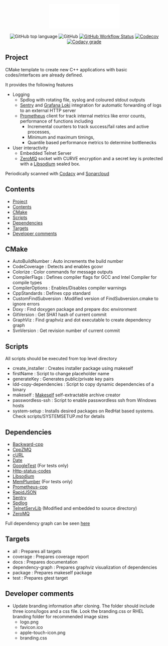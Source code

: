 <div align="center" width="50">
<img src=scripts/data/branding/logo.png>

![GitHub top language](https://img.shields.io/github/languages/top/egecetin/Repo-Init?style=for-the-badge)
![GitHub](https://img.shields.io/github/license/egecetin/Repo-Init?style=for-the-badge)
[![GitHub Workflow Status](https://img.shields.io/github/actions/workflow/status/egecetin/Repo-Init/build_and_test.yml?label=Actions&branch=master&logo=github&style=for-the-badge)](https://github.com/egecetin/Repo-Init/actions/workflows/build_and_test.yml)
[![Codecov](https://img.shields.io/codecov/c/github/egecetin/Repo-Init?logo=codecov&logoColor=white&style=for-the-badge)](https://app.codecov.io/gh/egecetin/Repo-Init)
[![Codacy grade](https://img.shields.io/codacy/grade/33df0cae00b84c25b09df2561c10fe3a?logo=codacy&style=for-the-badge)](https://app.codacy.com/gh/egecetin/Repo-Init/dashboard?utm_source=gh&utm_medium=referral&utm_content=&utm_campaign=Badge_grade)
</div>

## Project
CMake template to create new C++ applications with basic codes/interfaces are already defined.

It provides the following features
  - Logging
    - Spdlog with rotating file, syslog and coloured stdout outputs
    - [Sentry](https://sentry.io/) and [Grafana Loki](https://grafana.com/oss/loki/) integration for automatic forwarding of logs to an external HTTP server
    - [Prometheus](https://prometheus.io/) client for track internal metrics like error counts, performance of functions including
      - Incremental counters to track success/fail rates and active processes,
      - Minimum and maximum timings,
      - Quantile based performance metrics to determine bottlenecks
  - User interactivity
    - Embedded Telnet Server
    - [ZeroMQ](https://zeromq.org/) socket with CURVE encryption and a secret key is protected with a [Libsodium](https://github.com/jedisct1/libsodium) sealed box.

Periodically scanned with [Codacy](https://app.codacy.com/gh/egecetin/Repo-Init/dashboard) and [Sonarcloud](https://sonarcloud.io/project/overview?id=egecetin_Repo-Init)

## Contents

- [Project](#project)
- [Contents](#contents)
- [CMake](#cmake)
- [Scripts](#scripts)
- [Dependencies](#dependencies)
- [Targets](#targets)
- [Developer comments](#developer-comments)

## CMake

- AutoBuildNumber       : Auto increments the build number
- CodeCoverage          : Detects and enables gcovr
- Colorize              : Color commands for message outputs
- CompilerFlags         : Defines compiler flags for GCC and Intel Compiler for compile types
- CompilerOptions       : Enables/Disables compiler warnings
- CppStandards          : Defines cpp standard
- CustomFindSubversion  : Modified version of FindSubversion.cmake to ignore errors
- Doxy                  : Find doxygen package and prepare doc environment
- GitVersion            : Get SHA1 hash of current commit
- GraphViz              : Find graphviz and dot executable to create dependency graph
- SvnVersion            : Get revision number of current commit

## Scripts

All scripts should be executed from top level directory

- create_installer      : Creates installer package using makeself
- firstName             : Script to change placeholder name
- generateKey           : Generates public/private key pairs
- ldd-copy-dependencies : Script to copy dynamic dependencies of a binary
- makeself              : [Makeself](https://github.com/megastep/makeself) self-extractable archive creator
- passwordless-ssh      : Script to enable passwordless ssh from Windows hosts
- system-setup          : Installs desired packages on RedHat based systems. Check scripts/SYSTEMSETUP.md for details

## Dependencies

 - [Backward-cpp](https://github.com/bombela/backward-cpp)
 - [CppZMQ](https://github.com/zeromq/cppzmq.git)
 - [cURL](https://github.com/curl/curl)
 - [Date](https://github.com/HowardHinnant/date.git)
 - [GoogleTest](https://github.com/google/googletest.git) (For tests only)
 - [Http-status-codes](https://github.com/j-ulrich/http-status-codes-cpp.git)
 - [Libsodium](https://github.com/jedisct1/libsodium)
 - [MemPlumber](https://github.com/seladb/MemPlumber.git) (For tests only)
 - [Prometheus-cpp](https://github.com/jupp0r/prometheus-cpp.git)
 - [RapidJSON](https://github.com/Tencent/rapidjson.git)
 - [Sentry](https://github.com/getsentry/sentry-native.git)
 - [Spdlog](https://github.com/gabime/spdlog.git)
 - [TelnetServLib](https://github.com/lukemalcolm/TelnetServLib.git) (Modified and embedded to source directory)
 - [ZeroMQ](https://github.com/zeromq/libzmq.git)

Full dependency graph can be seen [here](doc/XXX-tree.svg)

## Targets

 - all              : Prepares all targets
 - coverage         : Prepares coverage report
 - docs             : Prepares documentation
 - dependency-graph : Prepares graphviz visualization of dependencies
 - package          : Prepares makeself package
 - test             : Prepares gtest target

## Developer comments

 - Update branding information after cloning. The folder should include three icons/logos and a css file. Look the branding.css or RHEL branding folder for recommended image sizes
   - logo.png
   - favicon.ico
   - apple-touch-icon.png
   - branding.css
